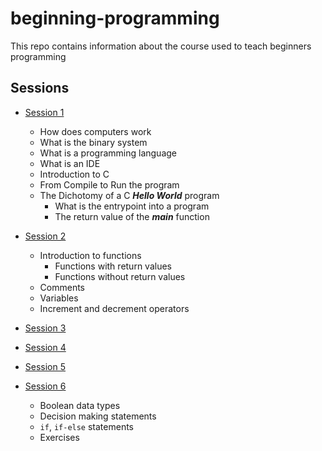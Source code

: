 # beginning-programming
This repo contains information about the course used to teach beginners programming

## Sessions
- [Session 1](./Session1/content.md)
    - How does computers work
    - What is the binary system
    - What is a programming language
    - What is an IDE
    - Introduction to C
    - From Compile to Run the program
    - The Dichotomy of a C ***Hello World*** program
        - What is the entrypoint into a program
        - The return value of the ***main*** function
- [Session 2](./Session2/content.md)
    - Introduction to functions
        - Functions with return values
        - Functions without return values
    - Comments
    - Variables
    - Increment and decrement operators

- [Session 3](./Session3/Session3.md)

- [Session 4](./Session4/Session4.md)

- [Session 5](./Session5/Session5.md)

- [Session 6](./Session6/Session6.md)   
    - Boolean data types
    - Decision making statements
    - `if`, `if-else` statements
    - Exercises
